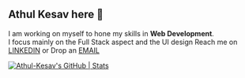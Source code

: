 ## Athul Kesav here 👋
I am working on myself to hone my skills in **Web Development**. <br>
I focus mainly on the Full Stack aspect and the UI design
Reach me on [LINKEDIN](www.linkedin.com/in/athul-kesav-0b5855292) or Drop an [EMAIL](athulkesav2004@gmail.com)
<!--
**Athul-Kesav/Athul-Kesav** is a ✨ _special_ ✨ repository because its `README.md` (this file) appears on your GitHub profile.

Here are some ideas to get you started:

- 🔭 I’m currently working on ...
- 🌱 I’m currently learning ...
- 👯 I’m looking to collaborate on ...
- 🤔 I’m looking for help with ...
- 💬 Ask me about ...
- 📫 How to reach me: ...
- 😄 Pronouns: ...
- ⚡ Fun fact: ...
-->

[![Athul-Kesav's GitHub | Stats](https://stats.quira.sh/Athul-Kesav/github?theme=dark)](https://quira.sh?utm_source=widgets&utm_campaign=Athul-Kesav)
